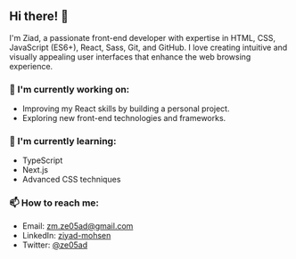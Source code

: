 ## Hi there! 👋

I'm Ziad, a passionate front-end developer with expertise in HTML, CSS, JavaScript (ES6+), React, Sass, Git, and GitHub. I love creating intuitive and visually appealing user interfaces that enhance the web browsing experience.

### 🔭 I'm currently working on:
- Improving my React skills by building a personal project.
- Exploring new front-end technologies and frameworks.

### 🌱 I'm currently learning:
- TypeScript
- Next.js
- Advanced CSS techniques

### 📫 How to reach me:
- Email: [zm.ze05ad@gmail.com](mailto:zm.ze05ad@gmail.com)
- LinkedIn: [ziyad-mohsen](https://www.linkedin.com/in/ziyad-mohsen-453b09264/)
- Twitter: [@ze05ad](https://x.com/ze05ad)
